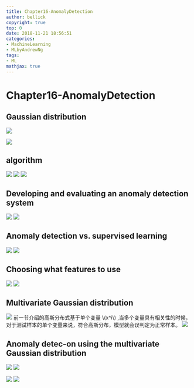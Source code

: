 ```yaml
---
title: Chapter16-AnomalyDetection
author: bellick
copyright: true
top: 0
date: 2018-11-21 18:56:51
categories:
- MachineLearning
- MLbyAndrewNg
tags:
- ML
mathjax: true
---
```

# Chapter16-AnomalyDetection

## Gaussian distribution

![](https://ws4.sinaimg.cn/large/006tNbRwly1fxfw5oypr2j30qi0eugnu.jpg)

![](https://ws3.sinaimg.cn/large/006tNbRwly1fxfwd0yczwj30qe0ertb8.jpg)
## algorithm
![](https://ws2.sinaimg.cn/large/006tNbRwly1fxfwr9e5xej30qe0eqjue.jpg)
![](https://ws3.sinaimg.cn/large/006tNbRwly1fxfwr93kcpj30qd0ewgp8.jpg)
![](https://ws2.sinaimg.cn/large/006tNbRwly1fxfwu3ppinj30qh0eun3j.jpg)
## Developing and evaluating an anomaly detection system
![](https://ws4.sinaimg.cn/large/006tNbRwly1fxfx7wfl5jj30qe0es0wj.jpg)
![](https://ws3.sinaimg.cn/large/006tNbRwly1fxfx7e21r3j30qf0eqn09.jpg)

## Anomaly detection vs. supervised learning
![](https://ws2.sinaimg.cn/large/006tNbRwly1fxfxhgc86oj30qe0evdj3.jpg)
![](https://ws1.sinaimg.cn/large/006tNbRwly1fxfxhwteqrj30qg0exdhh.jpg)

## Choosing what features to use

![](https://ws3.sinaimg.cn/large/006tNbRwly1fxfxo5ky31j30qf0eujvg.jpg)
![](https://ws1.sinaimg.cn/large/006tNbRwly1fxfxrv62x9j30qe0ew0w2.jpg)

## Multivariate Gaussian distribution

![](https://ws3.sinaimg.cn/large/006tNbRwly1fxfy2k8gjtj30qg0et449.jpg)
前一节介绍的高斯分布式基于单个变量 \\(x^i\\) ,当多个变量具有相关性的时候，对于测试样本的单个变量来说，符合高斯分布，模型就会误判定为正常样本。
![](https://ws2.sinaimg.cn/large/006tNbRwly1fxfy1lf7ggj30qc0eu0vj.jpg)



## Anomaly detec-on using the multivariate Gaussian distribution

![](https://ws2.sinaimg.cn/large/006tNbRwly1fxfygxsgb1j30qg0ew788.jpg)
![](https://ws2.sinaimg.cn/large/006tNbRwly1fxfym3hyskj30qi0eu78i.jpg)

![](https://ws1.sinaimg.cn/large/006tNbRwly1fxfyojaaqnj30qi0evjxe.jpg)
![](https://ws2.sinaimg.cn/large/006tNbRwly1fxfysfsl9yj30qi0eun0z.jpg?)
